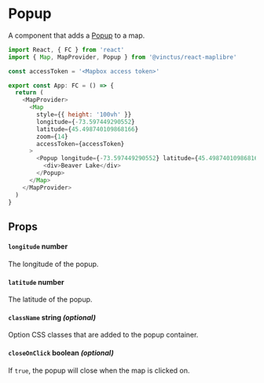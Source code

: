 Popup
=====

A component that adds a [Popup](https://docs.mapbox.com/mapbox-gl-js/api/markers/#popup) to a map.

```javascript
import React, { FC } from 'react'
import { Map, MapProvider, Popup } from '@vinctus/react-maplibre'

const accessToken = '<Mapbox access token>'

export const App: FC = () => {
  return (
    <MapProvider>
      <Map
        style={{ height: '100vh' }}
        longitude={-73.597449290552}
        latitude={45.498740109868166}
        zoom={14}
        accessToken={accessToken}
      >
        <Popup longitude={-73.597449290552} latitude={45.498740109868166}>
          <div>Beaver Lake</div>
        </Popup>
      </Map>
    </MapProvider>
  )
}
```

Props
-----

#### `longitude` number

The longitude of the popup.

#### `latitude` number

The latitude of the popup.

#### `className` string *(optional)*

Option CSS classes that are added to the popup container.

#### `closeOnClick` boolean *(optional)*

If `true`, the popup will close when the map is clicked on.
